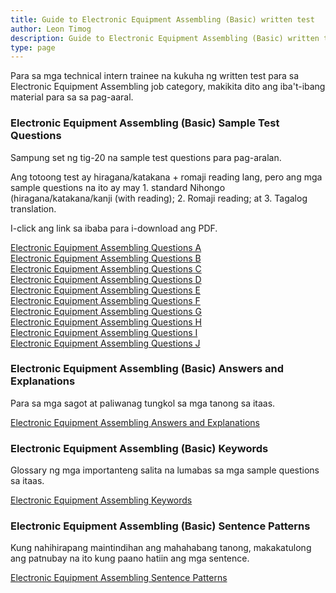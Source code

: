 ```yaml
---
title: Guide to Electronic Equipment Assembling (Basic) written test
author: Leon Timog
description: Guide to Electronic Equipment Assembling (Basic) written test for technical intern trainees
type: page
---
```

Para sa mga technical intern trainee na kukuha ng written test para sa Electronic Equipment Assembling job category, makikita dito ang iba't-ibang material para sa sa pag-aaral.

### Electronic Equipment Assembling (Basic) Sample Test Questions

Sampung set ng tig-20 na sample test questions para pag-aralan.

Ang totoong test ay hiragana/katakana + romaji reading lang, pero ang mga sample questions na ito ay may 1. standard Nihongo (hiragana/katakana/kanji (with reading); 2. Romaji reading; at 3. Tagalog translation.

I-click ang link sa ibaba para i-download ang PDF.

[Electronic Equipment Assembling Questions A](/pdf/electronic-equipment-assembling-sample-questions-a.pdf)\
[Electronic Equipment Assembling Questions B](/pdf/electronic-equipment-assembling-sample-questions-b.pdf)\
[Electronic Equipment Assembling Questions C](/pdf/electronic-equipment-assembling-sample-questions-c.pdf)\
[Electronic Equipment Assembling Questions D](/pdf/electronic-equipment-assembling-sample-questions-d.pdf)\
[Electronic Equipment Assembling Questions E](/pdf/electronic-equipment-assembling-sample-questions-e.pdf)\
[Electronic Equipment Assembling Questions F](/pdf/electronic-equipment-assembling-sample-questions-f.pdf)\
[Electronic Equipment Assembling Questions G](/pdf/electronic-equipment-assembling-sample-questions-g.pdf)\
[Electronic Equipment Assembling Questions H](/pdf/electronic-equipment-assembling-sample-questions-h.pdf)\
[Electronic Equipment Assembling Questions I](/pdf/electronic-equipment-assembling-sample-questions-i.pdf)\
[Electronic Equipment Assembling Questions J](/pdf/electronic-equipment-assembling-sample-questions-j.pdf)

### Electronic Equipment Assembling (Basic) Answers and Explanations

Para sa mga sagot at paliwanag tungkol sa mga tanong sa itaas.

[Electronic Equipment Assembling Answers and Explanations](/pdf/electronic-equipment-assembling-answers-explanations.pdf)

### Electronic Equipment Assembling (Basic) Keywords

Glossary ng mga importanteng salita na lumabas sa mga sample questions sa itaas.

[Electronic Equipment Assembling Keywords](/pdf/electronic-equipment-assembling-keywords.pdf)

### Electronic Equipment Assembling (Basic) Sentence Patterns

Kung nahihirapang maintindihan ang mahahabang tanong, makakatulong ang patnubay na ito kung paano hatiin ang mga sentence.

[Electronic Equipment Assembling Sentence Patterns](/pdf/electronic-equipment-assembling-sentence-patterns.pdf)